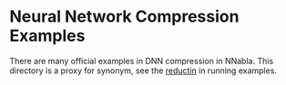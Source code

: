 # Neural Network Compression Examples

There are many official examples in DNN compression in NNabla. This directory is a proxy for synonym, see the [reductin](https://github.com/sony/nnabla-examples/tree/master/reduction) in running examples.


